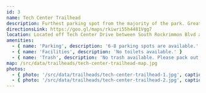 ```yaml
---
id: 3
name: Tech Center Trailhead
description: Furthest parking spot from the majority of the park. Great for visitors looking to access longer routes for running or biking.
directionsLink: https://goo.gl/maps/rkiwri55h4481Vgg7
location: Located off Tech Center Drive between South Rockrimmon Blvd and Garden of the Gods Road.
amenities:
  - { name: 'Parking', description: '6-8 parking spots are available.' }
  - { name: 'Facilities', description: 'No toilets available.' }
  - { name: 'Trash', description: 'No trash available. Please pack out all trash.' }
map: /src/data/trailheads/tech-center-trailhead-map.jpg
photos:
  - { photo: '/src/data/trailheads/tech-center-trailhead-1.jpg', caption: 'Facing South on Tech Center Drive' }
  - { photo: '/src/data/trailheads/tech-center-trailhead-2.jpg', caption: 'Facing East from North side of Black and Blue Loop' }
---
```

